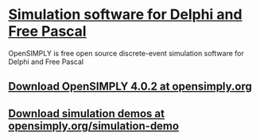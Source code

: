 # [Simulation software for Delphi and Free Pascal](https://github.com/opensimply/OpenSIMPLY/) 
OpenSIMPLY is free open source discrete-event simulation software for Delphi and Free Pascal
## [Download OpenSIMPLY 4.0.2 at  opensimply.org](https://opensimply.org/) 

## [Download simulation demos at  opensimply.org/simulation-demo](https://opensimply.org/simulation-demo.php) 
